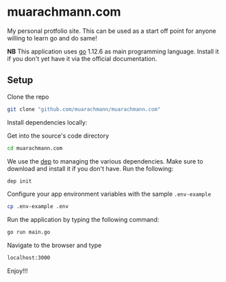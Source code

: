 # muarachmann.com

My personal protfolio site. This can be used as a start off point for anyone willing to learn go
and do same!

**NB** This application uses [go]() 1.12.6 as main programming language. Install it if you don't yet have it via the official documentation.

## Setup

Clone the repo

```bash
git clone "github.com/muarachmann/muarachmann.com"
```

Install dependencies locally:

Get into the source's code directory

```bash
cd muarachmann.com
```

We use the [dep](https://golang.github.io/dep/) to managing the various dependencies.
Make sure to download and install it if you don't have. Run the following:

```bash
dep init
```

Configure your app environment variables with the sample `.env-example`

```bash
cp .env-example .env
```

Run the application by typing the following command:

```bash
go run main.go
```

Navigate to the browser and type

```bash
localhost:3000
```

Enjoy!!!